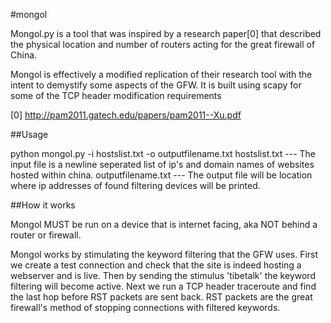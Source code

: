 #mongol

Mongol.py is a tool that was inspired by a research paper[0] that described the physical location and number of routers
acting for the great firewall of China. 

Mongol is effectively a modified replication of their research tool with the intent to demystify some aspects of the GFW.
It is built using scapy for some of the TCP header modification requirements

[0]  http://pam2011.gatech.edu/papers/pam2011--Xu.pdf

##Usage

python mongol.py -i hostslist.txt -o outputfilename.txt
	hostslist.txt --- The input file is a newline seperated list of ip's and domain names of websites hosted within china.
	outputfilename.txt --- The output file will be location where ip addresses of found filtering devices will be printed.

##How it works

Mongol MUST be run on a device that is internet facing, aka NOT behind a router or firewall.

Mongol works by stimulating the keyword filtering that the GFW uses.  First we create a test connection and check that the 
site is indeed hosting a webserver and is live.  Then by sending the stimulus 'tibetalk' the keyword filtering will become 
active.  Next we run a TCP header traceroute and find the last hop before RST packets are sent back.  RST packets are the 
great firewall's method of stopping connections with filtered keywords.

